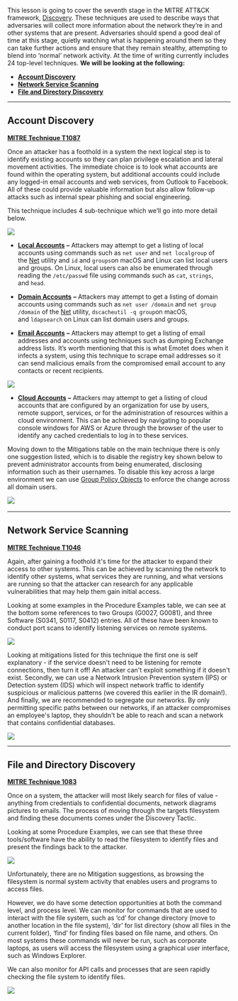 This lesson is going to cover the seventh stage in the MITRE ATT&CK framework, [Discovery](https://attack.mitre.org/tactics/TA0007). These techniques are used to describe ways that adversaries will collect more information about the network they’re in and other systems that are present. Adversaries should spend a good deal of time at this stage, quietly watching what is happening around them so they can take further actions and ensure that they remain stealthy, attempting to blend into ‘normal’ network activity. At the time of writing currently includes 24 top-level techniques. **We will be looking at the following:**

- [**Account Discovery**](https://attack.mitre.org/techniques/T1087/)
- [**Network Service Scanning**](https://attack.mitre.org/techniques/T1046/)
- [**File and Directory Discovery**](https://attack.mitre.org/techniques/T1083/)

---
## Account Discovery

[**MITRE Technique T1087**](https://attack.mitre.org/techniques/T1087/)

Once an attacker has a foothold in a system the next logical step is to identify existing accounts so they can plan privilege escalation and lateral movement activities. The immediate choice is to look what accounts are found within the operating system, but additional accounts could include any logged-in email accounts and web services, from Outlook to Facebook. All of these could provide valuable information but also allow follow-up attacks such as internal spear phishing and social engineering.

This technique includes 4 sub-technique which we’ll go into more detail below.

![](https://d2y9h8w1ydnujs.cloudfront.net/uploads/content/images/1fd3475e61c15ccc15c2fe52d8376876d81e65105f29bd94f8ed97579274364bb004bcbd7f936a1a888f40b86778.png)

- [**Local Accounts**](https://attack.mitre.org/techniques/T1087/001/) **–** Attackers may attempt to get a listing of local accounts using commands such as `net user` and `net localgroup` of the [Net](https://attack.mitre.org/software/S0039) utility and `id` and `groups`on macOS and Linux can list local users and groups. On Linux, local users can also be enumerated through reading the `/etc/passwd` file using commands such as `cat`, `strings`, and `head`.

- [**Domain Accounts**](https://attack.mitre.org/techniques/T1087/002/) **–** Attackers may attempt to get a listing of domain accounts using commands such as `net user /domain` and `net group /domain` of the [Net](https://attack.mitre.org/software/S0039) utility, `dscacheutil -q group`on macOS, and `ldapsearch` on Linux can list domain users and groups.

- [**Email Accounts**](https://attack.mitre.org/techniques/T1087/003/) **–** Attackers may attempt to get a listing of email addresses and accounts using techniques such as dumping Exchange address lists. It’s worth mentioning that this is what Emotet does when it infects a system, using this technique to scrape email addresses so it can send malicious emails from the compromised email account to any contacts or recent recipients.

![](https://wp.securityblue.team/wp-content/uploads/2020/09/Screenshot-2020-09-06-at-15.20.40.png)

- [**Cloud Accounts**](https://attack.mitre.org/techniques/T1087/004/) **–** Attackers may attempt to get a listing of cloud accounts that are configured by an organization for use by users, remote support, services, or for the administration of resources within a cloud environment. This can be achieved by navigating to popular console windows for AWS or Azure through the browser of the user to identify any cached credentials to log in to these services.

Moving down to the Mitigations table on the main technique there is only one suggestion listed, which is to disable the registry key shown below to prevent administrator accounts from being enumerated, disclosing information such as their usernames. To disable this key across a large environment we can use [Group Policy Objects](https://docs.microsoft.com/en-us/previous-versions/windows/desktop/policy/group-policy-objects) to enforce the change across all domain users.

  
![](https://d2y9h8w1ydnujs.cloudfront.net/uploads/content/images/ca43f51e552351c88815998be0010751cdc13908fb01e4c712895e92c8f0ed97a874268bc3d8c978bbc262d33b52.png) 

---

## Network Service Scanning

[**MITRE Technique T1046**](https://attack.mitre.org/techniques/T1046/)

Again, after gaining a foothold it's time for the attacker to expand their access to other systems. This can be achieved by scanning the network to identify other systems, what services they are running, and what versions are running so that the attacker can research for any applicable vulnerabilities that may help them gain initial access.

Looking at some examples in the Procedure Examples table, we can see at the bottom some references to two Groups (G0027, G0081), and three Software (S0341, S0117, S0412) entries. All of these have been known to conduct port scans to identify listening services on remote systems.

![](https://d2y9h8w1ydnujs.cloudfront.net/uploads/content/images/b76061d515b1cb42d23419d278a881ac601c50a97535362e18a354a2c11d5bce0360881a2f869b1bfb1c33bb4b9c.png)

Looking at mitigations listed for this technique the first one is self explanatory - if the service doesn't need to be listening for remote connections, then turn it off! An attacker can't exploit something if it doesn't exist. Secondly, we can use a Network Intrusion Prevention system (IPS) or Detection system (IDS) which will inspect network traffic to identify suspicious or malicious patterns (we covered this earlier in the IR domain!). And finally, we are recommended to segregate our networks. By only permitting specific paths between our networks, if an attacker compromises an employee's laptop, they shouldn't be able to reach and scan a network that contains confidential databases.

![](https://d2y9h8w1ydnujs.cloudfront.net/uploads/content/images/767504a6c2dbc211b874886495f675dd5dfcc2fec5deb1dc50b032ff07f1ef3b19690ed365f7596ef056bccc79d0.png)

---

## File and Directory Discovery

[**MITRE Technique 1083**](https://attack.mitre.org/techniques/T1083/)

Once on a system, the attacker will most likely search for files of value - anything from credentials to confidential documents, network diagrams pictures to emails. The process of moving through the targets filesystem and finding these documents comes under the Discovery Tactic.

Looking at some Procedure Examples, we can see that these three tools/software have the ability to read the filesystem to identify files and present the findings back to the attacker.

![](https://d2y9h8w1ydnujs.cloudfront.net/uploads/content/images/00f5149242635d9bac1b01dca4f0ba6cf2fdbd30e4d5f8d2d0bb8967aac565eccada01045a4dca8bcc766b08e613.png)

Unfortunately, there are no Mitigation suggestions, as browsing the filesystem is normal system activity that enables users and programs to access files.

However, we do have some detection opportunities at both the command level, and process level. We can monitor for commands that are used to interact with the file system, such as ‘cd’ for change directory (move to another location in the file system), ‘dir’ for list directory (show all files in the current folder), ‘find’ for finding files based on file name, and others. On most systems these commands will never be run, such as corporate laptops, as users will access the filesystem using a graphical user interface, such as Windows Explorer.

We can also monitor for API calls and processes that are seen rapidly checking the file system to identify files.

![](https://d2y9h8w1ydnujs.cloudfront.net/uploads/content/images/9a191a93dcbccb337f691a1199269760e679fe846e8eeaa95c4349d097bb67a2630a52bf2eaad0c2fb6129679fdf.png)